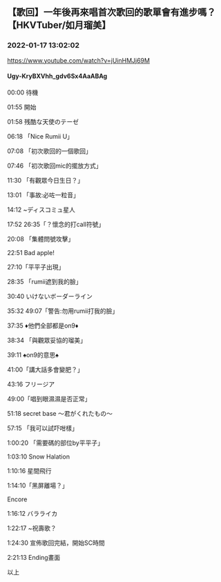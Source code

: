## 【歌回】一年後再來唱首次歌回的歌單會有進步嗎？【HKVTuber/如月瑠美】
### 2022-01-17 13:02:02
https://www.youtube.com/watch?v=jUinHMJj69M
#### Ugy-KryBXVhh_gdv6Sx4AaABAg
00:00 待機

01:55 開始

01:58 残酷な天使のテーゼ

06:18 「Nice Rumii U」

07:08 「初次歌回的一個歌回」

07:46 「初次歌回mic的擺放方式」

11:30 「有觀眾今日生日？」

13:01 「事故:必咗一粒音」

14:12 ~ディスコミュ星人

17:52  26:35「？懷念的打call符號」

20:08 「集體問號攻擊」

22:51 Bad apple!

27:10「平平子出現」

28:35 「rumii遮到我的臉」

30:40 いけないボーダーライン

35:32 49:07「警告:勿用rumii打我的臉」

37:35 ♦他們全部都是on9♦

38:34 「與觀眾妥協的瑠美」

39:11 ♠on9的意思♠

41:00「講大話多會變肥？」

43:16 フリージア

49:00「唱到眼濕濕是否正常」

51:18 secret base ～君がくれたもの～

57:15 「我可以試吓咁樣」

1:00:20 「需要碼的部位by平平子」

1:03:10 Snow Halation

1:10:16 星間飛行

1:14:10「黑屏離場？」

Encore

1:16:12 バラライカ

1:22:17 ~祝壽歌？

1:24:30 宣佈歌回完結，開始SC時間

2:21:13 Ending畫面

以上

